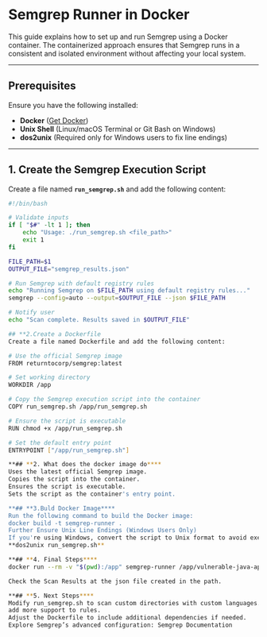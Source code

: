 # Semgrep Runner in Docker

This guide explains how to set up and run Semgrep using a Docker container. The containerized approach ensures that Semgrep runs in a consistent and isolated environment without affecting your local system.

---

## **Prerequisites**
Ensure you have the following installed:
- **Docker** ([Get Docker](https://docs.docker.com/get-docker/))
- **Unix Shell** (Linux/macOS Terminal or Git Bash on Windows)
- **dos2unix** (Required only for Windows users to fix line endings)

---

## **1. Create the Semgrep Execution Script**
Create a file named **`run_semgrep.sh`** and add the following content:

```bash
#!/bin/bash

# Validate inputs
if [ "$#" -lt 1 ]; then
    echo "Usage: ./run_semgrep.sh <file_path>"
    exit 1
fi

FILE_PATH=$1
OUTPUT_FILE="semgrep_results.json"

# Run Semgrep with default registry rules
echo "Running Semgrep on $FILE_PATH using default registry rules..."
semgrep --config=auto --output=$OUTPUT_FILE --json $FILE_PATH

# Notify user
echo "Scan complete. Results saved in $OUTPUT_FILE"

## **2.Create a Dockerfile
Create a file named Dockerfile and add the following content:

# Use the official Semgrep image
FROM returntocorp/semgrep:latest

# Set working directory
WORKDIR /app

# Copy the Semgrep execution script into the container
COPY run_semgrep.sh /app/run_semgrep.sh

# Ensure the script is executable
RUN chmod +x /app/run_semgrep.sh

# Set the default entry point
ENTRYPOINT ["/app/run_semgrep.sh"]

**## **2. What does the docker image do****
Uses the latest official Semgrep image.
Copies the script into the container.
Ensures the script is executable.
Sets the script as the container's entry point.

**## **3.Buld Docker Image****
Run the following command to build the Docker image:
docker build -t semgrep-runner .
Further Ensure Unix Line Endings (Windows Users Only)
If you're using Windows, convert the script to Unix format to avoid execution errors: 
**dos2unix run_semgrep.sh**

**## **4. Final Steps****
docker run --rm -v "$(pwd):/app" semgrep-runner /app/vulnerable-java-application-main

Check the Scan Results at the json file created in the path.

**## **5. Next Steps****
Modify run_semgrep.sh to scan custom directories with custom languages.
add more support to rules.
Adjust the Dockerfile to include additional dependencies if needed.
Explore Semgrep’s advanced configuration: Semgrep Documentation

